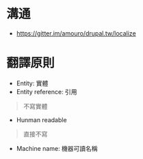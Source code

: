 # 溝通
- https://gitter.im/amouro/drupal.tw/localize

# 翻譯原則
- Entity: 實體
- Entity reference: 引用
> 不寫實體
- Hunman readable
> 直接不寫
- Machine name: 機器可讀名稱